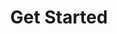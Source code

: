 ---
title: "Get Started"
description: "All solutions"
layout: "get-started"
draft: false

soulspring_experience:
  enable: true
  title: Welcome to the Soulspring Experience 
  subtitle: Restore the natural balance of your body with bio-individualized therapies uniquely designed for you.
  image: "images/get-started/soulspring-experience.jpg"

  review_block:
    reviewer: "- Dr. Molleney"
    content: "“We offer the ability to understand the Human Being, not as a set of problems to fix, but as a system.”"

cause_of_problem:
  enable: true
  title: Reveal the Root Cause of the Problem
  subtitle: Restore the natural balance of your body with bio-individualized therapies uniquely designed for you.

  we_look_deeper:
    title: "We Look Deeper"
    image: "images/get-started/couse-of-problem.svg"
    features:
      - Food sensitivities
      - Inflammation markers
      - Genetic/immunological markers
      - Insulin resistance
      - Nutrient deficiencies
      - Abnormal cellular signals
      - Quality of cholesterol particles
      - Neuralgia
    content: "But more importantly we look for the inward signals that most other doctors miss. This is where our compre-hensive and analytical profile of your vitals and blood work provide important markers for:"


understanding_bio:
  enable: true
  title: Your Individualzied Bio-wellness Report 
  subtitle: We design bio-individualized therapies around you
  block:
    title: "We are all Biochemically Unique"
    image: "images/footer-right.png"
    button:
      label: "Read More Details"
      link: "#!"
    content: "Simply stated, bio-individuality means we are all unique - biochemically, physically,emotionally, and mentally. So why would we accept a “universal” approach toaddressing our own unique health and nutritional needs?


    At Soul Spring, we specialize in discovering what makes you...you.
    We understand that biological factors and stress factors influence your personality,behavior, mental health and immune system.


    There are about 60 chemical elements in our bodies, and each plays a key role in theexpression of our genes. We inherit characteristics from our parents, as well as from ancestors on both sides of our family. While diet and stressful life events can create **biochemical imbalances**, the root cause of health challenges often goes back to genetics and epigenetics (the influence of environmental factors in a person’s life that turns genes ‘on’ and ‘off’ without changing the DNA sequence). Additionally, **nutrient imbalances** -- both deficiencies and excess -- can alter brain levels of key
    neurotransmitters and in turn lead to brain and behavioral health issues.


    Our bio-individualized therapies and treatments combine thousands of years of natural medicine wisdom with cutting-edge technology to address these imbalances and restore your body’s natural ability to heal itself.Find out how Soul Spring can design a bio-individualized experience for you...."
        

wellness_report:
  enable: true
  title: Understanding Your Bio-individuality
  subtitle: In 8-minutes we will complete a comprehensive biological assessments using innovative technology 
  image: "images/wellness-report/wellness-report.jpg"

  block:
    title: "Without drawing a single drop of blood or asking for a urine or stool sample we will immediately report."
    links:
      - label: Brain & Behavioral Health
        link: "#"
      - label: Bilogical Age
        link: "#"
      - label: Food sensitivity
        link: "#"
      - label: Heart Health
        link: "#"
      - label: Gut Health
        link: "#"
      - label: Energetic Health
        link: "#"
        

initially_expects:
  enable: true
  title: What You Can Initially Expect
  subtitle: We listen, learn and begin treatments to quickly recaliberate what’s best for you.  
  block:
    title: What Can You Expect When You Visit Minerva Clinic?
    content: "DR. Richa Joy, Founder and Medical Director at Minerva Clinic, will personally work with you to understand your health concerns and design a treatment plan. She completed her AFMCP Certification from the Institute of Functional Medicine and received Advanced Nutrient Therapy (ANT) training for Brain health directly under Dr. William Walsh & Dr. Albert Mensah. Though each individual's treatment plan is unique, it is broadly divided into 3 steps."

    clinic_features:
      - title: First/Initial visit (60mins)
        image: "images/initially-expects/01.svg"
        lists:
          - "Detailed biological/functional assessment, advanced biofeedback/neurofeedback testing"
          - "HRV testing for appropriate cases"
          - "Review of any past lab results and investigations Special labs ordered"

      - title: Second visit/Consultation (45mins)
        image: "images/initially-expects/02.svg"
        lists:
          - "Reviewing of Lab results (old & new) and providing necessary education and handouts"
          - "Emphasis on nutrients, herbal remedies, nutrition, lifestyle, sleep hygiene, stress management, mindfulness practices etc. ForChronic /complex conditions, Personalized Detox-therapy plan and/orRegeneration oxidative therapies plan is made."
          
      - title: Third visit/Consultation
        image: "images/initially-expects/03.svg"
        lists:
          - "Assessment of your progress and response to therapies and treatment protocols till then"
          - "Any adjustment or additions that may need to be made are assessed"
          - "Personalized compounding prescriptions (for brain and behavioral health / WALSH protocol) are discussed in this visit"
        

medical_treatments:
  enable: true
  title: Sample Menu of Medical Treatments
  subtitle: Bio-individualized wellness solutions, therapiest and treaments tailored just for you

  therapies_and_treatments:
    - title: "Audio Colour Therapy"
      icon: "images/therapies-and-treatments/icons/Audio-Colour-Therapy.svg"
      content: "Utilizing harmonious color spectrum and sound vibrations, this non- invasive method is designed to reinforce the overall constitution of your body. It reduces susceptibility to environmental pollution and stress factors by stimulating the autonomic nervous system and aiding in regulation of the circulatory system."

    - title: "Brain Entrainment Technology"
      icon: "images/therapies-and-treatments/icons/Brain-Entrainment-Technology.svg"
      content: "Utilizing harmonious color spectrum and sound vibrations, this non- invasive method is designed to reinforce the overall constitution of your body. It reduces susceptibility to environmental pollution and stress factors by stimulating the autonomic nervous system and aiding in regulation of the circulatory system."
      
    - title: "Bio Resonance Suite"
      icon: "images/therapies-and-treatments/icons/Bio-Resonance-Suite.svg"
      content: "Utilizing harmonious color spectrum and sound vibrations, this non- invasive method is designed to reinforce the overall constitution of your body. It reduces susceptibility to environmental pollution and stress factors by stimulating the autonomic nervous system and aiding in regulation of the circulatory system."
      
    - title: "Brain Entrainment"
      icon: "images/therapies-and-treatments/icons/Brain-Entrainment.svg"
      content: "Utilizing harmonious color spectrum and sound vibrations, this non- invasive method is designed to reinforce the overall constitution of your body. It reduces susceptibility to environmental pollution and stress factors by stimulating the autonomic nervous system and aiding in regulation of the circulatory system."
      
    - title: "Bio Impedance Suite"
      icon: "images/therapies-and-treatments/icons/Bio-Impedance-Suite.svg"
      content: "Utilizing harmonious color spectrum and sound vibrations, this non- invasive method is designed to reinforce the overall constitution of your body. It reduces susceptibility to environmental pollution and stress factors by stimulating the autonomic nervous system and aiding in regulation of the circulatory system."
      
    - title: "Detox Foot Bath"
      icon: "images/therapies-and-treatments/icons/Detox-Foot-Bath.svg"
      content: "Utilizing harmonious color spectrum and sound vibrations, this non- invasive method is designed to reinforce the overall constitution of your body. It reduces susceptibility to environmental pollution and stress factors by stimulating the autonomic nervous system and aiding in regulation of the circulatory system."
      
    - title: "Heart Rate Variability"
      icon: "images/therapies-and-treatments/icons/Heart-Rate-Variability.svg"
      content: "Utilizing harmonious color spectrum and sound vibrations, this non- invasive method is designed to reinforce the overall constitution of your body. It reduces susceptibility to environmental pollution and stress factors by stimulating the autonomic nervous system and aiding in regulation of the circulatory system."
      
    - title: "IV Nutrition"
      icon: "images/therapies-and-treatments/icons/IV-Nutrition.svg"
      content: "Utilizing harmonious color spectrum and sound vibrations, this non- invasive method is designed to reinforce the overall constitution of your body. It reduces susceptibility to environmental pollution and stress factors by stimulating the autonomic nervous system and aiding in regulation of the circulatory system."
      
    - title: "Information Field Technology"
      icon: "images/therapies-and-treatments/icons/Information-Field-Technology.svg"
      content: "Utilizing harmonious color spectrum and sound vibrations, this non- invasive method is designed to reinforce the overall constitution of your body. It reduces susceptibility to environmental pollution and stress factors by stimulating the autonomic nervous system and aiding in regulation of the circulatory system."
      
    - title: "Mindfulness Programs"
      icon: "images/therapies-and-treatments/icons/Mindfulness-Programs.svg"
      content: "Utilizing harmonious color spectrum and sound vibrations, this non- invasive method is designed to reinforce the overall constitution of your body. It reduces susceptibility to environmental pollution and stress factors by stimulating the autonomic nervous system and aiding in regulation of the circulatory system."
      
    - title: "Matrix Regeneration"
      icon: "images/therapies-and-treatments/icons/Matrix-Regeneration.svg"
      content: "Utilizing harmonious color spectrum and sound vibrations, this non- invasive method is designed to reinforce the overall constitution of your body. It reduces susceptibility to environmental pollution and stress factors by stimulating the autonomic nervous system and aiding in regulation of the circulatory system."
      
    - title: "Matrix Regeneration Therapy"
      icon: "images/therapies-and-treatments/icons/Matrix-Regeneration-Therapy.svg"
      content: "Utilizing harmonious color spectrum and sound vibrations, this non- invasive method is designed to reinforce the overall constitution of your body. It reduces susceptibility to environmental pollution and stress factors by stimulating the autonomic nervous system and aiding in regulation of the circulatory system."
      
    - title: "Nutrition & Lifestyle Coaching"
      icon: "images/therapies-and-treatments/icons/Nutrition-and-Lifestyle-Coaching.svg"
      content: "Utilizing harmonious color spectrum and sound vibrations, this non- invasive method is designed to reinforce the overall constitution of your body. It reduces susceptibility to environmental pollution and stress factors by stimulating the autonomic nervous system and aiding in regulation of the circulatory system."
      
    - title: "Shirodhara"
      icon: "images/therapies-and-treatments/icons/Shirodhara.svg"
      content: "Utilizing harmonious color spectrum and sound vibrations, this non- invasive method is designed to reinforce the overall constitution of your body. It reduces susceptibility to environmental pollution and stress factors by stimulating the autonomic nervous system and aiding in regulation of the circulatory system."
      
    - title: "Voice Bio"
      icon: "images/therapies-and-treatments/icons/Voice-Bio.svg"
      content: "Utilizing harmonious color spectrum and sound vibrations, this non- invasive method is designed to reinforce the overall constitution of your body. It reduces susceptibility to environmental pollution and stress factors by stimulating the autonomic nervous system and aiding in regulation of the circulatory system."
        

top_doctors:
  enable: true
  title: Top Medical Doctors & Expert Practioners
  subtitle: Every Soul Spring clinic has a top board-certified Medical Doctor and practioners who exist to bring balance your mind-body-soul 
  image: "images/banner/05.png"
        

holistic_health:
  enable: true
  title: This Is the Way of Holistic Health.
  subtitle: Every Soul Spring clinic has a top board-certified Medical Doctor and practioners who exist to bring balance your mind-body-soul 
  image: "images/holistic-health/holistic-health.png"


call_to_action:
  enable : true
  title : "Ready to Experince Our Diffence?"
  description : "Get a free consultation by filling out a 2-minute form online or visit a center in-person."
  bg_image : "images/call-to-action-2.jpg"
  button_label : "Free Consultation"
  button_link : "#!"
---